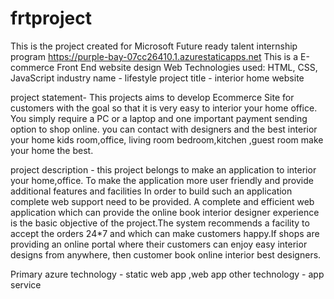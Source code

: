 # frtproject
This is the project created for Microsoft Future ready talent internship program
https://purple-bay-07cc26410.1.azurestaticapps.net
This is a E-commerce Front End website design
Web Technologies used: HTML, CSS, JavaScript
industry name - lifestyle
project title - interior home website

project statement- This projects aims to develop Ecommerce Site for customers with the goal so that it is very easy to interior your home office. You simply require a PC or a laptop 
and one important payment sending option to shop online. you can contact with designers and the best interior your home kids room,office, living room
bedroom,kitchen ,guest room make your home the best.

project description - this project belongs to make an application to interior your home,office. To make the application more user friendly and provide additional features and facilities 
In order to build such an application complete web support need to be provided. A complete and efficient web application which can provide the online book interior designer experience is the basic objective of the project.The system recommends a facility to accept 
the orders 24*7 and  which can make customers happy.If shops are providing an online portal where their customers can enjoy easy interior designs from anywhere, then customer book online interior best designers.

Primary azure technology - static web app ,web app
other technology - app service
